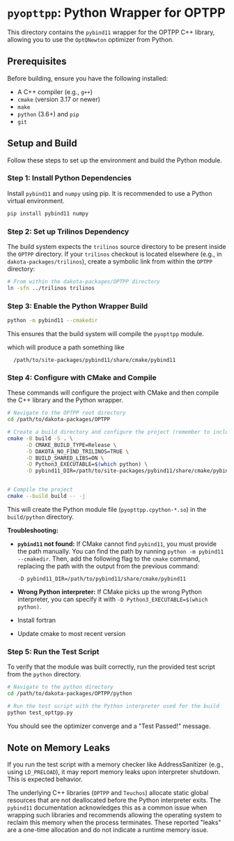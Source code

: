 # `pyopttpp`: Python Wrapper for OPTPP

This directory contains the `pybind11` wrapper for the OPTPP C++ library, allowing you to use the `OptQNewton` optimizer from Python.

## Prerequisites

Before building, ensure you have the following installed:
- A C++ compiler (e.g., `g++`)
- `cmake` (version 3.17 or newer)
- `make`
- `python` (3.6+) and `pip`
- `git`

## Setup and Build

Follow these steps to set up the environment and build the Python module.

### Step 1: Install Python Dependencies

Install `pybind11` and `numpy` using pip. It is recommended to use a Python virtual environment.

```bash
pip install pybind11 numpy
```

### Step 2: Set up Trilinos Dependency

The build system expects the `trilinos` source directory to be present inside the `OPTPP` directory. If your `trilinos` checkout is located elsewhere (e.g., in `dakota-packages/trilinos`), create a symbolic link from within the `OPTPP` directory:

```bash
# From within the dakota-packages/OPTPP directory
ln -sfn ../trilinos trilinos
```

### Step 3: Enable the Python Wrapper Build

```bash
python -m pybind11 --cmakedir
```
This ensures that the build system will compile the `pyopttpp` module.

which will produce a path something like
```
  /path/to/site-packages/pybind11/share/cmake/pybind11
```

### Step 4: Configure with CMake and Compile

These commands will configure the project with CMake and then compile the C++ library and the Python wrapper.

```bash
# Navigate to the OPTPP root directory
cd /path/to/dakota-packages/OPTPP

# Create a build directory and configure the project (remember to include the path of the pybind11_DIR)
cmake -B build -S . \
      -D CMAKE_BUILD_TYPE=Release \
      -D DAKOTA_NO_FIND_TRILINOS=TRUE \
      -D BUILD_SHARED_LIBS=ON \
      -D Python3_EXECUTABLE=$(which python) \
      -D pybind11_DIR=/path/to/site-packages/pybind11/share/cmake/pybind11 \


# Compile the project
cmake --build build -- -j
```
This will create the Python module file (`pyopttpp.cpython-*.so`) in the `build/python` directory.

**Troubleshooting:**
- **`pybind11` not found:** If CMake cannot find `pybind11`, you must provide the path manually. You can find the path by running `python -m pybind11 --cmakedir`. Then, add the following flag to the `cmake` command, replacing the path with the output from the previous command:
  ```
  -D pybind11_DIR=/path/to/pybind11/share/cmake/pybind11
  ```
- **Wrong Python interpreter:** If CMake picks up the wrong Python interpreter, you can specify it with `-D Python3_EXECUTABLE=$(which python)`.

- Install fortran

- Update cmake to most recent version



### Step 5: Run the Test Script

To verify that the module was built correctly, run the provided test script from the `python` directory.

```bash
# Navigate to the python directory
cd /path/to/dakota-packages/OPTPP/python

# Run the test script with the Python interpreter used for the build
python test_opttpp.py
```

You should see the optimizer converge and a "Test Passed!" message.

## Note on Memory Leaks

If you run the test script with a memory checker like AddressSanitizer (e.g., using `LD_PRELOAD`), it may report memory leaks upon interpreter shutdown. This is expected behavior.

The underlying C++ libraries (`OPTPP` and `Teuchos`) allocate static global resources that are not deallocated before the Python interpreter exits. The `pybind11` documentation acknowledges this as a common issue when wrapping such libraries and recommends allowing the operating system to reclaim this memory when the process terminates. These reported "leaks" are a one-time allocation and do not indicate a runtime memory issue.

